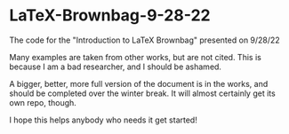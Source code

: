 # LaTeX-Brownbag-9-28-22
The code for the "Introduction to LaTeX Brownbag" presented on 9/28/22

Many examples are taken from other works, but are not cited. This is because I am a bad researcher, and I should be ashamed.

A bigger, better, more full version of the document is in the works, and should be completed over the winter break. It will almost certainly get its own repo, though.

I hope this helps anybody who needs it get started! 

